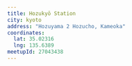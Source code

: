 ```yaml
---
title: Hozukyō Station
city: kyoto
address: "Hozuyama 2 Hozucho, Kameoka"
coordinates:
  lat: 35.02316
  lng: 135.6389
meetupId: 27043438
---
```

